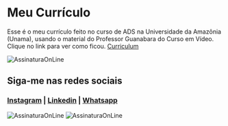 # Meu Currículo

 Esse é o meu currículo feito no curso de ADS na Universidade da Amazônia (Unama), usando o material do Professor Guanabara do Curso em Vídeo.
 Clique no link para ver como ficou. [Curriculum](https://nandocruz.github.io/Meu-Curriculo/)


![AssinaturaOnLine](https://user-images.githubusercontent.com/47435625/113785553-c0350000-970d-11eb-9fdf-e7b78477fc4a.png)

## Siga-me nas redes sociais
### [Instagram](https://www.instagram.com/fernandocruz2408/) | [Linkedin](https://www.linkedin.com/feed/) | [Whatsapp](https://api.whatsapp.com/send?1=pt_br&phone=558196378777)
![AssinaturaOnLine](https://user-images.githubusercontent.com/47435625/133948600-58dc59a8-99f1-4a61-a6a4-3335c345c1f5.jpg)
![AssinaturaOnLine](https://user-images.githubusercontent.com/47435625/133948955-ffd67b01-5aaa-44b0-9174-b3f4a0c69782.png)
